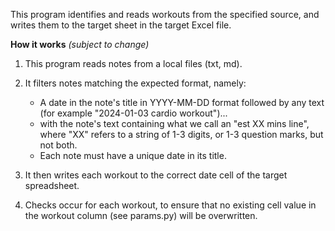 This program identifies and reads workouts from the specified source, and writes them to the target sheet in the target Excel file. 

**How it works** _(subject to change)_
1) This program reads notes from a local files (txt, md).

2) It filters notes matching the expected format, namely: 
   - A date in the note's title in YYYY-MM-DD format followed by any text (for example "2024-01-03 cardio workout")...
   - with the note's text containing what we call an "est XX mins line", where "XX" refers to a string of 1-3 digits, or 1-3 question marks, but not both.
   - Each note must have a unique date in its title.

3) It then writes each workout to the correct date cell of the target spreadsheet.

4) Checks occur for each workout, to ensure that no existing cell value in the workout column (see params.py) will be overwritten.
